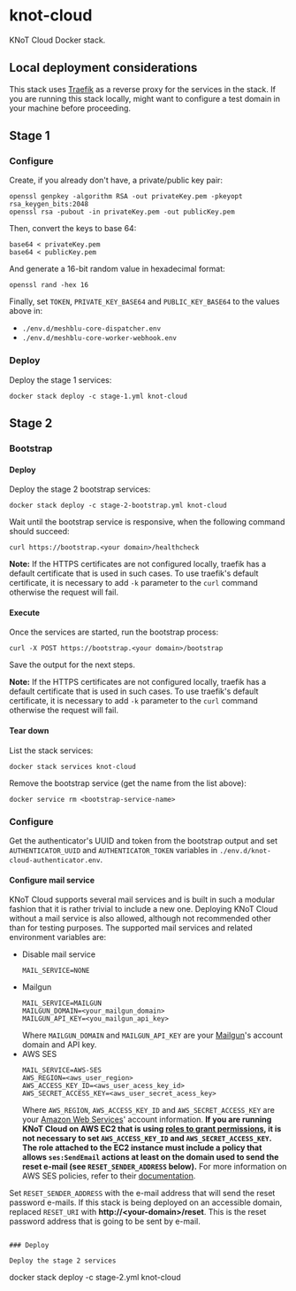# knot-cloud

KNoT Cloud Docker stack.

## Local deployment considerations

This stack uses [Traefik](https://traefik.io) as a reverse proxy for the services in the stack. If you are running this stack locally, might want to configure a test domain in your machine before proceeding.

## Stage 1

### Configure

Create, if you already don't have, a private/public key pair:

```
openssl genpkey -algorithm RSA -out privateKey.pem -pkeyopt rsa_keygen_bits:2048
openssl rsa -pubout -in privateKey.pem -out publicKey.pem
```

Then, convert the keys to base 64:

```
base64 < privateKey.pem
base64 < publicKey.pem
```

And generate a 16-bit random value in hexadecimal format:

```
openssl rand -hex 16
```

Finally, set `TOKEN`, `PRIVATE_KEY_BASE64` and `PUBLIC_KEY_BASE64` to the values above in:
- `./env.d/meshblu-core-dispatcher.env`
- `./env.d/meshblu-core-worker-webhook.env`

### Deploy

Deploy the stage 1 services:

```
docker stack deploy -c stage-1.yml knot-cloud
```

## Stage 2

### Bootstrap

#### Deploy

Deploy the stage 2 bootstrap services:

```
docker stack deploy -c stage-2-bootstrap.yml knot-cloud
```

Wait until the bootstrap service is responsive, when the following command should succeed:

```
curl https://bootstrap.<your domain>/healthcheck
```

**Note:** If the HTTPS certificates are not configured locally, traefik has a default certificate that is used in such cases. To use traefik's default certificate, it is necessary to add `-k` parameter to the `curl` command otherwise the request will fail.

#### Execute

Once the services are started, run the bootstrap process:

```
curl -X POST https://bootstrap.<your domain>/bootstrap
```

Save the output for the next steps.

**Note:** If the HTTPS certificates are not configured locally, traefik has a default certificate that is used in such cases. To use traefik's default certificate, it is necessary to add `-k` parameter to the `curl` command otherwise the request will fail.

#### Tear down

List the stack services:

```
docker stack services knot-cloud
```

Remove the bootstrap service (get the name from the list above):

```
docker service rm <bootstrap-service-name>
```

### Configure

Get the authenticator's UUID and token from the bootstrap output and set `AUTHENTICATOR_UUID` and `AUTHENTICATOR_TOKEN` variables in `./env.d/knot-cloud-authenticator.env`.

#### Configure mail service
KNoT Cloud supports several mail services and is built in such a modular fashion that it is rather trivial to include a new one. Deploying KNoT Cloud without a mail service is also allowed, although not recommended other than for testing purposes.
The supported mail services and related environment variables are:
- Disable mail service
    ```
    MAIL_SERVICE=NONE
    ```
- Mailgun
    ```
    MAIL_SERVICE=MAILGUN
    MAILGUN_DOMAIN=<your_mailgun_domain>
    MAILGUN_API_KEY=<you_mailgun_api_key>
    ```
    Where `MAILGUN_DOMAIN` and `MAILGUN_API_KEY` are your [Mailgun](https://mailgun.com)'s account domain and API key.
- AWS SES
    ```
    MAIL_SERVICE=AWS-SES
    AWS_REGION=<aws_user_region>
    AWS_ACCESS_KEY_ID=<aws_user_acess_key_id>
    AWS_SECRET_ACCESS_KEY=<aws_user_secret_acess_key>
    ```
    Where `AWS_REGION`, `AWS_ACCESS_KEY_ID` and `AWS_SECRET_ACCESS_KEY` are your [Amazon Web Services](https://aws.amazon.com/)' account information.
    **If you are running KNoT Cloud on AWS EC2 that is using [roles to grant permissions](https://docs.aws.amazon.com/IAM/latest/UserGuide/id_roles_use_switch-role-ec2.html), it is not necessary to set `AWS_ACCESS_KEY_ID` and `AWS_SECRET_ACCESS_KEY`. The role attached to the EC2 instance must include a policy that allows `ses:SendEmail` actions at least on the domain used to send the reset e-mail (see `RESET_SENDER_ADDRESS` below).**
    For more information on AWS SES policies, refer to their [documentation](https://docs.aws.amazon.com/ses/latest/DeveloperGuide/control-user-access.html).

Set `RESET_SENDER_ADDRESS` with the e-mail address that will send the reset password e-mails.
If this stack is being deployed on an accessible domain, replaced `RESET_URI` with **http://&lt;your-domain&gt;/reset**. This is the reset password address that is going to be sent by e-mail.
```

### Deploy

Deploy the stage 2 services

```
docker stack deploy -c stage-2.yml knot-cloud
```
